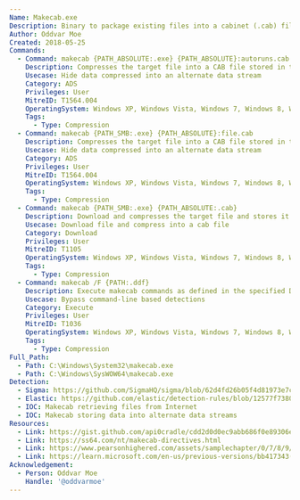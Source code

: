 ```yaml
---
Name: Makecab.exe
Description: Binary to package existing files into a cabinet (.cab) file
Author: Oddvar Moe
Created: 2018-05-25
Commands:
  - Command: makecab {PATH_ABSOLUTE:.exe} {PATH_ABSOLUTE}:autoruns.cab
    Description: Compresses the target file into a CAB file stored in the Alternate Data Stream (ADS) of the target file.
    Usecase: Hide data compressed into an alternate data stream
    Category: ADS
    Privileges: User
    MitreID: T1564.004
    OperatingSystem: Windows XP, Windows Vista, Windows 7, Windows 8, Windows 8.1, Windows 10, Windows 11
    Tags:
      - Type: Compression
  - Command: makecab {PATH_SMB:.exe} {PATH_ABSOLUTE}:file.cab
    Description: Compresses the target file into a CAB file stored in the Alternate Data Stream (ADS) of the target file.
    Usecase: Hide data compressed into an alternate data stream
    Category: ADS
    Privileges: User
    MitreID: T1564.004
    OperatingSystem: Windows XP, Windows Vista, Windows 7, Windows 8, Windows 8.1, Windows 10, Windows 11
    Tags:
      - Type: Compression
  - Command: makecab {PATH_SMB:.exe} {PATH_ABSOLUTE:.cab}
    Description: Download and compresses the target file and stores it in the target file.
    Usecase: Download file and compress into a cab file
    Category: Download
    Privileges: User
    MitreID: T1105
    OperatingSystem: Windows XP, Windows Vista, Windows 7, Windows 8, Windows 8.1, Windows 10, Windows 11
    Tags:
      - Type: Compression
  - Command: makecab /F {PATH:.ddf}
    Description: Execute makecab commands as defined in the specified Diamond Definition File (.ddf); see resources for the format specification.
    Usecase: Bypass command-line based detections
    Category: Execute
    Privileges: User
    MitreID: T1036
    OperatingSystem: Windows XP, Windows Vista, Windows 7, Windows 8, Windows 8.1, Windows 10, Windows 11
    Tags:
      - Type: Compression
Full_Path:
  - Path: C:\Windows\System32\makecab.exe
  - Path: C:\Windows\SysWOW64\makecab.exe
Detection:
  - Sigma: https://github.com/SigmaHQ/sigma/blob/62d4fd26b05f4d81973e7c8e80d7c1a0c6a29d0e/rules/windows/process_creation/proc_creation_win_susp_alternate_data_streams.yml
  - Elastic: https://github.com/elastic/detection-rules/blob/12577f7380f324fcee06dab3218582f4a11833e7/rules/windows/defense_evasion_misc_lolbin_connecting_to_the_internet.toml
  - IOC: Makecab retrieving files from Internet
  - IOC: Makecab storing data into alternate data streams
Resources:
  - Link: https://gist.github.com/api0cradle/cdd2d0d0ec9abb686f0e89306e277b8f
  - Link: https://ss64.com/nt/makecab-directives.html
  - Link: https://www.pearsonhighered.com/assets/samplechapter/0/7/8/9/0789728583.pdf
  - Link: https://learn.microsoft.com/en-us/previous-versions/bb417343(v=msdn.10)#makecab-application
Acknowledgement:
  - Person: Oddvar Moe
    Handle: '@oddvarmoe'
---
```

